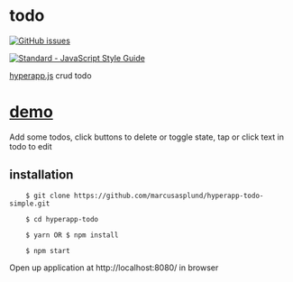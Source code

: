# todo

[![GitHub issues](https://img.shields.io/github/issues/marcusasplund/hyperapp-todo-simple.svg)](https://github.com/marcusasplund/hyperapp-todo-simple/issues)

[![Standard - JavaScript Style Guide](https://cdn.rawgit.com/feross/standard/master/badge.svg)](https://github.com/feross/standard)

[hyperapp.js](https://github.com/hyperapp/hyperapp) crud todo

# [demo](https://pap.as/hyperapp/todo/)

Add some todos, click buttons to delete or toggle state, tap or click text in todo to edit

## installation

````
    $ git clone https://github.com/marcusasplund/hyperapp-todo-simple.git
 
    $ cd hyperapp-todo
 
    $ yarn OR $ npm install

    $ npm start
````

Open up application at http://localhost:8080/ in browser
